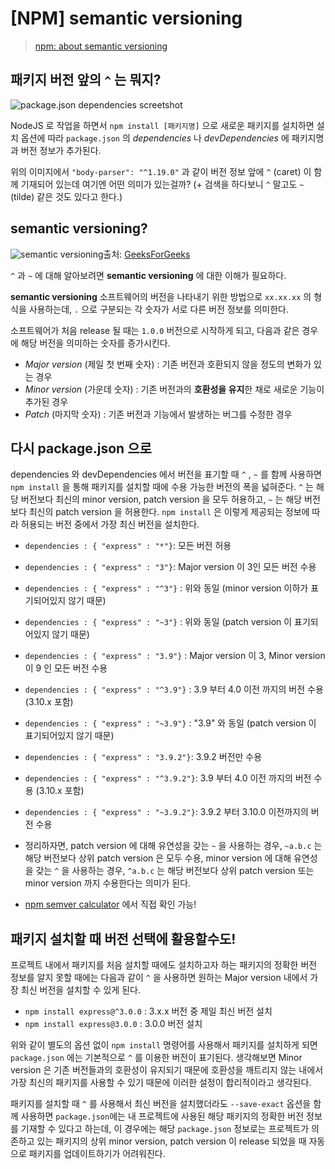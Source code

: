 # [NPM] semantic versioning

> [npm: about semantic versioning](https://docs.npmjs.com/about-semantic-versioning)



## 패키지 버전 앞의 `^` 는 뭐지?

![package.json dependencies screetshot](/Users/woowahan30/Documents/deep_dive/images/image-20200719231330726.png)

NodeJS 로 작업을 하면서 `npm install [패키지명]` 으로 새로운 패키지를 설치하면 설치 옵션에 따라 `package.json` 의 *dependencies* 나 *devDependencies* 에 패키지명과 버전 정보가 추가된다. 

위의 이미지에서 `"body-parser": "^1.19.0"` 과 같이 버전 정보 앞에 `^` (caret) 이 함께 기재되어 있는데 여기엔 어떤 의미가 있는걸까? (+ 검색을 하다보니  `^` 말고도 `~` (tilde) 같은 것도 있다고 한다.)

## semantic versioning?



![semantic versioning](/Users/woowahan30/Documents/deep_dive/images/image-20200719231531573.png)출처: [GeeksForGeeks](https://www.geeksforgeeks.org/introduction-semantic-versioning/) 



`^` 과 `~` 에 대해 알아보려면 **semantic versioning** 에 대한 이해가 필요하다.

**semantic versioning**  소프트웨어의 버전을 나타내기 위한 방법으로  `xx.xx.xx` 의 형식을 사용하는데, `.` 으로 구분되는 각 숫자가 서로 다른 버전 정보를 의미한다.

소프트웨어가 처음 release 될 때는 `1.0.0` 버전으로 시작하게 되고, 다음과 같은 경우에 해당 버전을 의미하는 숫자를 증가시킨다.

- *Major version* (제일 첫 번째 숫자) : 기존 버전과 호환되지 않을 정도의 변화가 있는 경우
- *Minor version* (가운데 숫자) : 기존 버전과의 **호환성을 유지**한 채로 새로운 기능이 추가된 경우
- *Patch* (마지막 숫자) : 기존 버전과 기능에서 발생하는 버그를 수정한 경우



## 다시 package.json 으로

dependencies 와 devDependencies 에서 버전을 표기할 때  `^` , `~` 를 함께 사용하면 `npm install` 을 통해 패키지를 설치할 때에 수용 가능한 버전의 폭을 넓혀준다. `^` 는 해당 버전보다 최신의 minor version, patch version 을 모두 허용하고, `~` 는 해당 버전보다 최신의 patch version 을 허용한다. `npm install` 은 이렇게 제공되는 정보에 따라 허용되는 버전 중에서 가장 최신 버전을 설치한다.

- `dependencies : { "express" : "*"}`: 모든 버전 허용



- `dependencies : { "express" : "3"}`: Major version 이 3인 모든 버전 수용
- `dependencies : { "express" : "^3"}` : 위와 동일 (minor version 이하가 표기되어있지 않기 때문)
- `dependencies : { "express" : "~3"}` : 위와 동일 (patch version 이 표기되어있지 않기 때문)



- `dependencies : { "express" : "3.9"}` : Major version 이 3, Minor version 이 9 인 모든 버전 수용
- `dependencies : { "express" : "^3.9"}` : 3.9 부터 4.0 이전 까지의 버전 수용 (3.10.x 포함)
- `dependencies : { "express" : "~3.9"}` : "3.9" 와 동일 (patch version 이 표기되어있지 않기 때문)



- `dependencies : { "express" : "3.9.2"}`: 3.9.2 버전만 수용
- `dependencies : { "express" : "^3.9.2"}`: 3.9 부터 4.0 이전 까지의 버전 수용 (3.10.x 포함)
- `dependencies : { "express" : "~3.9.2"}`: 3.9.2 부터 3.10.0 이전까지의 버전 수용



- 정리하자면, patch version 에 대해 유연성을 갖는 `~` 을 사용하는 경우,  `~a.b.c` 는 해당 버전보다 상위 patch version 은 모두 수용, minor version 에 대해 유연성을 갖는 `^` 을 사용하는 경우, `^a.b.c` 는 해당 버전보다 상위 patch version 또는 minor version 까지 수용한다는 의미가 된다. 
- [npm semver calculator](https://semver.npmjs.com/) 에서 직접 확인 가능!



## 패키지 설치할 때 버전 선택에 활용할수도!

프로젝트 내에서 패키지를 처음 설치할 때에도 설치하고자 하는 패키지의 정확한 버전 정보를 알지 못할 때에는 다음과 같이 `^` 을 사용하면 원하는 Major version 내에서 가장 최신 버전을 설치할 수 있게 된다.

- `npm install express@^3.0.0` : 3.x.x 버전 중 제일 최신 버전 설치
- `npm install express@3.0.0` : 3.0.0 버전 설치

위와 같이 별도의 옵션 없이 `npm install` 명령어를 사용해서 패키지를 설치하게 되면 `package.json` 에는 기본적으로 `^` 를 이용한 버전이 표기된다. 생각해보면 Minor version 은 기존 버전들과의 호환성이 유지되기 때문에 호환성을 깨트리지 않는 내에서 가장 최신의 패키지를 사용할 수 있기 때문에 이러한 설정이 합리적이라고 생각된다.

패키지를 설치할 때 `^` 를 사용해서 최신 버전을 설치했더라도 `--save-exact` 옵션을 함께 사용하면 `package.json`에는 내 프로젝트에 사용된 해당 패키지의 정확한 버전 정보를 기재할 수 있다고 하는데, 이 경우에는 해당 `package.json` 정보로는 프로젝트가 의존하고 있는 패키지의 상위 minor version, patch version 이 release 되었을 때 자동으로 패키지를 업데이트하기가 어려워진다.

